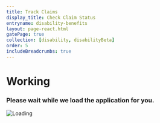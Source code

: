 ```yaml
---
title: Track Claims
display_title: Check Claim Status
entryname: disability-benefits
layout: page-react.html
gatePage: true
collection: [disability, disabilityBeta]
order: 5
includeBreadcrumbs: true
---
```

<div id="main">
  <div class="section">
    <div id="react-root">
      <div class="loading-message">
        <h1>Working</h1>
        <h3>Please wait while we load the application for you.</h3>
        <img src="/img/preloader-primary-darkest.gif" alt="Loading">
      </div>
    </div>
  </div>
</div>
